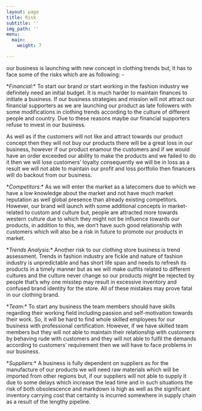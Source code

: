 ```yaml
---
layout: page
title: Risk
subtitle: ''
img_path: ''
menu:
  main:
    weight: 7

---
```

our business is launching with new concept in clothing trends but, it has to face some of the risks which are as following: -

\**Financial:** To start our brand or start working in the fashion industry we definitely need an initial budget. It is much harder to maintain finances to initiate a business. If our business strategies and mission will not attract our financial supporters as we are launching our product as late followers with some modifications in clothing trends according to the culture of different people and country. Due to these reasons maybe our financial supporters refuse to invest in our business.

As well as if the customers will not like and attract towards our product concept then they will not buy our products there will be a great loss in our business, however if our product enamour the customers and if we would have an order exceeded our ability to make the products and we failed to do it then we will lose customers’ loyalty consequently we will be in loss as a result we will not able to maintain our profit and loss portfolio then financers will do backout from our business.

\**Competitors:** As we will enter the market as a latecomers due to which we have a low knowledge about the market and not have much market reputation as well global presence than already existing competitors. However, our brand will launch with some additional concepts in market-related to custom and culture but, people are attracted more towards western culture due to which they might not be influence towards our products, in addition to this, we don’t have such good relationship with customers which will also be a risk in future to promote our products in market.

\**Trends Analysis:** Another risk to our clothing store business is trend assessment. Trends in fashion industry are fickle and nature of fashion industry is unpredictable and has short life span and needs to refresh its products in a timely manner but as we will make outfits related to different cultures and the culture never change so our products might be rejected by people that’s why one misstep may result in excessive inventory and confused brand identity for the store. All of these mistakes may prove fatal in our clothing brand.

\**Team:** To start any business the team members should have skills regarding their working field including passion and self-motivation towards their work. So, it will be hard to find whole skilled employees for our business with professional certification. However, if we have skilled team members but they will not able to maintain their relationship with customers by behaving rude with customers and they will not able to fulfil the demands according to customers’ requirement then we will have to face problems in our business.

\**Suppliers:** A business is fully dependent on suppliers as for the manufacture of our products we will need raw materials which will be imported from other regions but, if our suppliers will not able to supply it due to some delays which increase the lead time and in such situations the risk of both obsolescence and markdown is high as well as the significant inventory carrying cost that certainty is incurred somewhere in supply chain as a result of the lengthy pipeline.